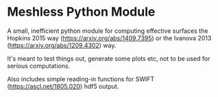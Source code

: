 # Meshless Python Module

A small, inefficient python module for computing effective surfaces
the Hopkins 2015 way (https://arxiv.org/abs/1409.7395) or the Ivanova 2013 (https://arxiv.org/abs/1209.4302) way.

It's meant to test things out, generate some plots etc, 
not to be used for serious computations.

Also includes simple reading-in functions for SWIFT (https://ascl.net/1805.020) hdf5 output.
